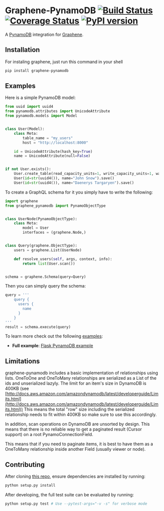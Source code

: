 
# Graphene-PynamoDB [![Build Status](https://travis-ci.org/yfilali/graphql-pynamodb.svg?branch=master)](https://travis-ci.org/yfilali/graphql-pynamodb) [![Coverage Status](https://coveralls.io/repos/github/yfilali/graphql-pynamodb/badge.svg?branch=master)](https://coveralls.io/github/yfilali/graphql-pynamodb?branch=master) [![PyPI version](https://badge.fury.io/py/graphene-pynamodb.svg)](https://badge.fury.io/py/graphene-pynamodb)


A [PynamoDB](http://pynamodb.readthedocs.io/) integration for [Graphene](http://graphene-python.org/).

## Installation

For instaling graphene, just run this command in your shell

```bash
pip install graphene-pynamodb
```

## Examples

Here is a simple PynamoDB model:

```python
from uuid import uuid4
from pynamodb.attributes import UnicodeAttribute
from pynamodb.models import Model


class User(Model):
    class Meta:
        table_name = "my_users"
        host = "http://localhost:8000"

    id = UnicodeAttribute(hash_key=True)
    name = UnicodeAttribute(null=False)


if not User.exists():
    User.create_table(read_capacity_units=1, write_capacity_units=1, wait=True)
    User(id=str(uuid4()), name="John Snow").save()
    User(id=str(uuid4()), name="Daenerys Targaryen").save()

```

To create a GraphQL schema for it you simply have to write the following:

```python
import graphene
from graphene_pynamodb import PynamoObjectType


class UserNode(PynamoObjectType):
    class Meta:
        model = User
        interfaces = (graphene.Node,)


class Query(graphene.ObjectType):
    users = graphene.List(UserNode)

    def resolve_users(self, args, context, info):
        return list(User.scan())


schema = graphene.Schema(query=Query)
```

Then you can simply query the schema:

```python
query = '''
    query {
      users {
        name
      }
    }
'''
result = schema.execute(query)
```

To learn more check out the following [examples](https://github.com/yfilali/graphql-pynamodb/tree/master/examples/):

* **Full example**: [Flask PynamoDB example](https://github.com/yfilali/graphql-pynamodb/tree/master/examples/flask_pynamodb)



## Limitations

graphene-pynamodb includes a basic implementation of relationships using lists.
 OneToOne and OneToMany relationships are serialized as a List of the ids and unserialized lazyly. The limit for an item's size in DynamoDB is 400KB (see [http://docs.aws.amazon.com/amazondynamodb/latest/developerguide/Limits.html](http://docs.aws.amazon.com/amazondynamodb/latest/developerguide/Limits.html))
 This means the total "row" size including the serialized relationship needs to fit within 400KB so make sure to use this accordingly. 

In addition, scan operations on DynamoDB are unsorted by design. This means that there is no reliable way to get a paginated result (Cursor support) on a root PynamoConnectionField.

This means that if you need to paginate items, it is best to have them as a OneToMany relationship inside another Field (usually viewer or node).



## Contributing

After cloning [this repo](https://github.com/yfilali/graphql-pynamodb), ensure dependencies are installed by running:

```sh
python setup.py install
```

After developing, the full test suite can be evaluated by running:

```sh
python setup.py test # Use --pytest-args="-v -s" for verbose mode
```
